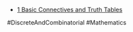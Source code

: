 - [1 Basic Connectives and Truth Tables](Basic%20Connectives%20and%20Truth%20Tables)

#DiscreteAndCombinatorial #Mathematics 